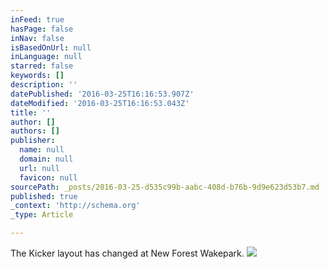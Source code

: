 ```yaml
---
inFeed: true
hasPage: false
inNav: false
isBasedOnUrl: null
inLanguage: null
starred: false
keywords: []
description: ''
datePublished: '2016-03-25T16:16:53.907Z'
dateModified: '2016-03-25T16:16:53.043Z'
title: ''
author: []
authors: []
publisher:
  name: null
  domain: null
  url: null
  favicon: null
sourcePath: _posts/2016-03-25-d535c99b-aabc-408d-b76b-9d9e623d53b7.md
published: true
_context: 'http://schema.org'
_type: Article

---
```

The Kicker layout has changed at New Forest Wakepark.
![](https://the-grid-user-content.s3-us-west-2.amazonaws.com/370085a5-ce98-4c67-98c6-953b42a99e02.jpg)